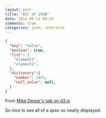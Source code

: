```yaml
---
layout: post
title: "All of JSON"
date: 2012-05-11 08:43
comments: true
categories: json, reference
---
```


``` json All of JSON by Mike Dewar
{
  "key": "value",
  "boolean": true,
  "list": [
    "element1",
    "element2",
  ],
  "dictionary":{
    "number": 1493,
    "null_value": null,
  }
}
```

From [Mike Dewar's talk on d3.js](http://vimeo.com/35005701)

So nice to see all of a spec so neatly displayed.
